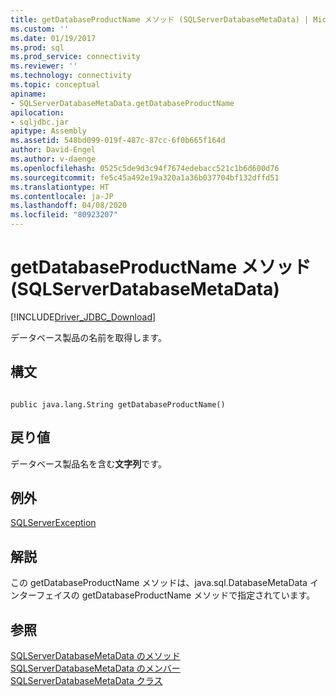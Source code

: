 ```yaml
---
title: getDatabaseProductName メソッド (SQLServerDatabaseMetaData) | Microsoft Docs
ms.custom: ''
ms.date: 01/19/2017
ms.prod: sql
ms.prod_service: connectivity
ms.reviewer: ''
ms.technology: connectivity
ms.topic: conceptual
apiname:
- SQLServerDatabaseMetaData.getDatabaseProductName
apilocation:
- sqljdbc.jar
apitype: Assembly
ms.assetid: 548bd099-019f-487c-87cc-6f0b665f164d
author: David-Engel
ms.author: v-daenge
ms.openlocfilehash: 0525c5de9d3c94f7674edebacc521c1b6d600d76
ms.sourcegitcommit: fe5c45a492e19a320a1a36b037704bf132dffd51
ms.translationtype: HT
ms.contentlocale: ja-JP
ms.lasthandoff: 04/08/2020
ms.locfileid: "80923207"
---
```

# <a name="getdatabaseproductname-method-sqlserverdatabasemetadata"></a>getDatabaseProductName メソッド (SQLServerDatabaseMetaData)
[!INCLUDE[Driver_JDBC_Download](../../../includes/driver_jdbc_download.md)]

  データベース製品の名前を取得します。  
  
## <a name="syntax"></a>構文  
  
```  
  
public java.lang.String getDatabaseProductName()  
```  
  
## <a name="return-value"></a>戻り値  
 データベース製品名を含む**文字列**です。  
  
## <a name="exceptions"></a>例外  
 [SQLServerException](../../../connect/jdbc/reference/sqlserverexception-class.md)  
  
## <a name="remarks"></a>解説  
 この getDatabaseProductName メソッドは、java.sql.DatabaseMetaData インターフェイスの getDatabaseProductName メソッドで指定されています。  
  
## <a name="see-also"></a>参照  
 [SQLServerDatabaseMetaData のメソッド](../../../connect/jdbc/reference/sqlserverdatabasemetadata-methods.md)   
 [SQLServerDatabaseMetaData のメンバー](../../../connect/jdbc/reference/sqlserverdatabasemetadata-members.md)   
 [SQLServerDatabaseMetaData クラス](../../../connect/jdbc/reference/sqlserverdatabasemetadata-class.md)  
  
  
